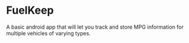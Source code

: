 FuelKeep
========

A basic android app that will let you track and store MPG information for multiple vehicles of varying types. 
